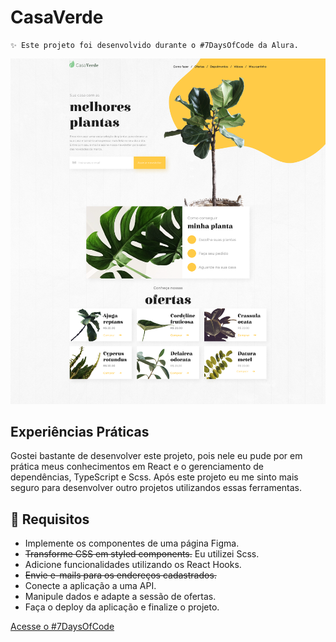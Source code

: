 # CasaVerde
``` 
✨ Este projeto foi desenvolvido durante o #7DaysOfCode da Alura.
``` 

![Ruan Narici](./public/assets/img/preview.png)

## Experiências Práticas
Gostei bastante de desenvolver este projeto, pois nele eu pude por em prática meus conhecimentos em React e o gerenciamento de dependências, TypeScript e Scss. Após este projeto eu me sinto mais seguro para desenvolver outro projetos utilizandos essas ferramentas.


## 🔨 Requisitos
- Implemente os componentes de uma página Figma.
- ~~Transforme CSS em styled components.~~ Eu utilizei Scss.
- Adicione funcionalidades utilizando os React Hooks.
- ~~Envie e-mails para os endereços cadastrados.~~
- Conecte a aplicação a uma API.
- Manipule dados e adapte a sessão de ofertas.
- Faça o deploy da aplicação e finalize o projeto.

<a href='https://7daysofcode.io/'>Acesse o #7DaysOfCode</a>